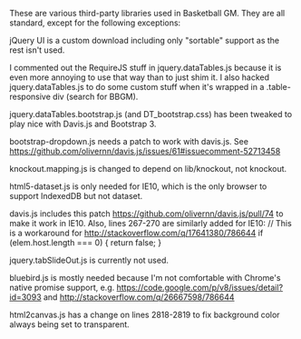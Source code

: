 These are various third-party libraries used in Basketball GM. They are all
standard, except for the following exceptions:

jQuery UI is a custom download including only "sortable" support as the rest
isn't used.

I commented out the RequireJS stuff in jquery.dataTables.js because it is even
more annoying to use that way than to just shim it. I also hacked
jquery.dataTables.js to do some custom stuff when it's wrapped in a
.table-responsive div (search for BBGM).

jquery.dataTables.bootstrap.js (and DT_bootstrap.css) has been tweaked to play
nice with Davis.js and Bootstrap 3.

bootstrap-dropdown.js needs a patch to work with davis.js. See
https://github.com/olivernn/davis.js/issues/61#issuecomment-52713458

knockout.mapping.js is changed to depend on lib/knockout, not knockout.

html5-dataset.js is only needed for IE10, which is the only browser to support
IndexedDB but not dataset.

davis.js includes this patch https://github.com/olivernn/davis.js/pull/74 to
make it work in IE10. Also, lines 267-270 are similarly added for IE10:
      // This is a workaround for http://stackoverflow.com/q/17641380/786644
      if (elem.host.length === 0) {
        return false;
      }

jquery.tabSlideOut.js is currently not used.

bluebird.js is mostly needed because I'm not comfortable with Chrome's native
promise support, e.g. https://code.google.com/p/v8/issues/detail?id=3093 and
http://stackoverflow.com/q/26667598/786644

html2canvas.js has a change on lines 2818-2819 to fix background color always
being set to transparent.